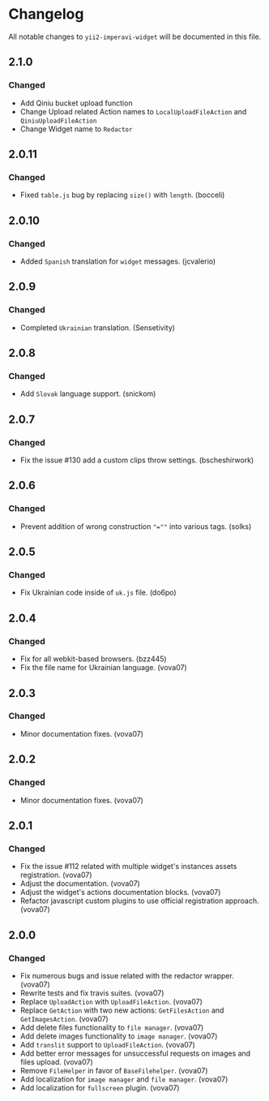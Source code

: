 # Changelog

All notable changes to `yii2-imperavi-widget` will be documented in this file.

## 2.1.0

### Changed
- Add Qiniu bucket upload function
- Change Upload related Action names to `LocalUploadFileAction` and `QiniuUploadFileAction`
- Change Widget name to `Redactor`

## 2.0.11

### Changed
- Fixed `table.js` bug by replacing `size()` with `length`. (bocceli)

## 2.0.10

### Changed
- Added `Spanish` translation for `widget` messages. (jcvalerio) 

## 2.0.9

### Changed
- Completed `Ukrainian` translation. (Sensetivity)

## 2.0.8

### Changed
- Add `Slovak` language support. (snickom)

## 2.0.7

### Changed
- Fix the issue #130 add a custom clips throw settings. (bscheshirwork) 

## 2.0.6

### Changed
- Prevent addition of wrong construction `"=""` into various tags. (solks)

## 2.0.5

### Changed
- Fix Ukrainian code inside of `uk.js` file. (do6po)

## 2.0.4

### Changed
- Fix for all webkit-based browsers. (bzz445)
- Fix the file name for Ukrainian language. (vova07)

## 2.0.3

### Changed
- Minor documentation fixes. (vova07)

## 2.0.2

### Changed
- Minor documentation fixes. (vova07)

## 2.0.1

### Changed
- Fix the issue #112 related with multiple widget's instances assets registration. (vova07)
- Adjust the documentation. (vova07)
- Adjust the widget's actions documentation blocks. (vova07)
- Refactor javascript custom plugins to use official registration approach. (vova07)

## 2.0.0

### Changed
- Fix numerous bugs and issue related with the redactor wrapper. (vova07)
- Rewrite tests and fix travis suites. (vova07)
- Replace `UploadAction` with `UploadFileAction`. (vova07)
- Replace `GetAction` with two new actions: `GetFilesAction` and `GetImagesAction`. (vova07)
- Add delete files functionality to `file manager`. (vova07)  
- Add delete images functionality to `image manager`. (vova07)
- Add `translit` support to `UploadFileAction`. (vova07)
- Add better error messages for unsuccessful requests on images and files upload. (vova07)
- Remove `FileHelper` in favor of `BaseFilehelper`. (vova07)
- Add localization for `image manager` and `file manager`. (vova07)
- Add localization for `fullscreen` plugin. (vova07)  
